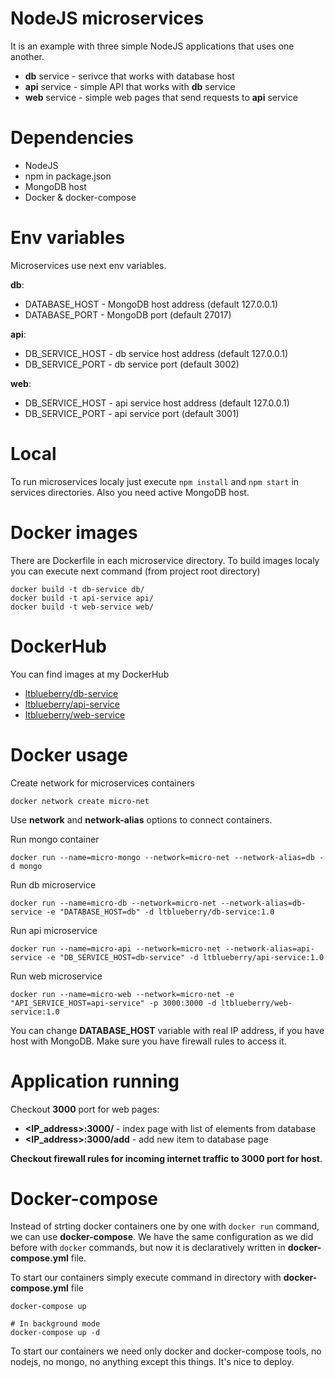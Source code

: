 # NodeJS microservices
It is an example with three simple NodeJS applications that uses one another.

* **db** service - serivce that works with database host
* **api** service - simple API that works with **db** service
* **web** service - simple web pages that send requests to **api** service

# Dependencies
* NodeJS
* npm in package.json 
* MongoDB host
* Docker & docker-compose

# Env variables
Microservices use next env variables.

**db**:
* DATABASE_HOST - MongoDB host address (default 127.0.0.1)
* DATABASE_PORT - MongoDB port (default 27017)

**api**:
* DB_SERVICE_HOST - db service host address (default 127.0.0.1)
* DB_SERVICE_PORT - db service port (default 3002)

**web**:
* DB_SERVICE_HOST - api service host address (default 127.0.0.1)
* DB_SERVICE_PORT - api service port (default 3001)


# Local
To run microservices localy just execute `npm install` and `npm start` in services directories. Also you need active MongoDB host.

# Docker images
There are Dockerfile in each microservice directory. To build images localy you can execute next command (from project root directory)
```
docker build -t db-service db/
docker build -t api-service api/
docker build -t web-service web/
```

# DockerHub
You can find images at my DockerHub
* [ltblueberry/db-service](https://hub.docker.com/repository/docker/ltblueberry/db-service)
* [ltblueberry/api-service](https://hub.docker.com/repository/docker/ltblueberry/api-service)
* [ltblueberry/web-service](https://hub.docker.com/repository/docker/ltblueberry/web-service)

# Docker usage
Create network for microservices containers
```
docker network create micro-net
```
Use **network** and **network-alias** options to connect containers.

Run mongo container
```
docker run --name=micro-mongo --network=micro-net --network-alias=db -d mongo
```
Run db microservice
```
docker run --name=micro-db --network=micro-net --network-alias=db-service -e "DATABASE_HOST=db" -d ltblueberry/db-service:1.0
```
Run api microservice
```
docker run --name=micro-api --network=micro-net --network-alias=api-service -e "DB_SERVICE_HOST=db-service" -d ltblueberry/api-service:1.0
```
Run web microservice
```
docker run --name=micro-web --network=micro-net -e "API_SERVICE_HOST=api-service" -p 3000:3000 -d ltblueberry/web-service:1.0
```

You can change **DATABASE_HOST** variable with real IP address, if you have host with MongoDB. Make sure you have firewall rules to access it.

# Application running
Checkout **3000** port for web pages:
* **<IP_address>:3000/** - index page with list of elements from database
* **<IP_address>:3000/add** - add new item to database page

**Checkout firewall rules for incoming internet traffic to 3000 port for host**.

# Docker-compose
Instead of strting docker containers one by one with `docker run` command, we can use **docker-compose**. We have the same configuration as we did before with `docker` commands, but now it is declaratively written in **docker-compose.yml** file.

To start our containers simply execute command in directory with **docker-compose.yml** file
```
docker-compose up

# In background mode
docker-compose up -d
```
To start our containers we need only docker and docker-compose tools, no nodejs, no mongo, no anything except this things. It's nice to deploy.


